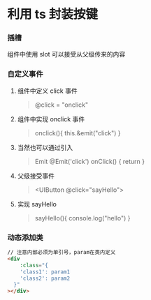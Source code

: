 # 利用 ts 封装按键

### 插槽

组件中使用 slot 可以接受从父级传来的内容

### 自定义事件

1. 组件中定义 click 事件
   > @click = "onclick"
2. 组件中实现 onclick 事件
   > onclick(){ this.&emit("click") }
3. 当然也可以通过引入
   > Emit @Emit('click') onClick() { return }
4. 父级接受事件
   > <UIButton @click="sayHello"></UIButton>
5. 实现 sayHello
   > sayHello(){ console.log("hello") }

### 动态添加类

```html
// 注意内部必须为单引号，param在类内定义
<div
	:class="{
    'class1': param1
    'class2': param2
  }"
></div>
```
